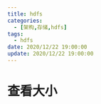 ```yaml
---
title: hdfs
categories: 
  - [架构,存储,hdfs]
tags:
  - hdfs
date: 2020/12/22 19:00:00
update: 2020/12/22 19:00:00
---
```


# 查看大小

```shell

```

